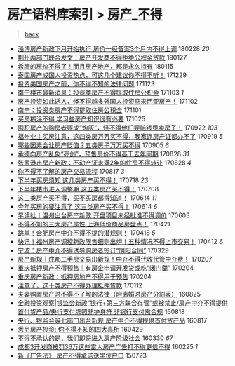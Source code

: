 [房产语料库索引](../../README.md)  > [房产_不得](房产_不得.md)
====
> [back](../README.md)

- [淄博房产新政下月开始执行 房价一经备案3个月内不得上调](http://jkwz.applinzi.com/ittc/7075062589640147975.html#%E6%B7%84%E5%8D%9A%E6%88%BF%E4%BA%A7%E6%96%B0%E6%94%BF%E4%B8%8B%E6%9C%88%E5%BC%80%E5%A7%8B%E6%89%A7%E8%A1%8C+%E6%88%BF%E4%BB%B7%E4%B8%80%E7%BB%8F%E5%A4%87%E6%A1%883%E4%B8%AA%E6%9C%88%E5%86%85%E4%B8%8D%E5%BE%97%E4%B8%8A%E8%B0%83) 180228 *20* 
- [荆州两部门联合发文：房产开发商不得拒绝公积金贷款](http://jkwz.applinzi.com/ittc/7063226487681844235.html#%E8%8D%86%E5%B7%9E%E4%B8%A4%E9%83%A8%E9%97%A8%E8%81%94%E5%90%88%E5%8F%91%E6%96%87%EF%BC%9A%E6%88%BF%E4%BA%A7%E5%BC%80%E5%8F%91%E5%95%86%E4%B8%8D%E5%BE%97%E6%8B%92%E7%BB%9D%E5%85%AC%E7%A7%AF%E9%87%91%E8%B4%B7%E6%AC%BE) 180127  
- [希腊的房价不得了！而且房产地产，都是永久持有](http://jkwz.applinzi.com/ittc/7058793247374050321.html#%E5%B8%8C%E8%85%8A%E7%9A%84%E6%88%BF%E4%BB%B7%E4%B8%8D%E5%BE%97%E4%BA%86%EF%BC%81%E8%80%8C%E4%B8%94%E6%88%BF%E4%BA%A7%E5%9C%B0%E4%BA%A7%EF%BC%8C%E9%83%BD%E6%98%AF%E6%B0%B8%E4%B9%85%E6%8C%81%E6%9C%89) 180115  
- [泰国房产成国人投资热点，可这几个建议你不得不听！](http://jkwz.applinzi.com/ittc/7051722123939152912.html#%E6%B3%B0%E5%9B%BD%E6%88%BF%E4%BA%A7%E6%88%90%E5%9B%BD%E4%BA%BA%E6%8A%95%E8%B5%84%E7%83%AD%E7%82%B9%EF%BC%8C%E5%8F%AF%E8%BF%99%E5%87%A0%E4%B8%AA%E5%BB%BA%E8%AE%AE%E4%BD%A0%E4%B8%8D%E5%BE%97%E4%B8%8D%E5%90%AC%EF%BC%81) 171229  
- [投资美国房产之前，你不得不知的法律问题](http://jkwz.applinzi.com/ittc/7039185253778850832.html#%E6%8A%95%E8%B5%84%E7%BE%8E%E5%9B%BD%E6%88%BF%E4%BA%A7%E4%B9%8B%E5%89%8D%EF%BC%8C%E4%BD%A0%E4%B8%8D%E5%BE%97%E4%B8%8D%E7%9F%A5%E7%9A%84%E6%B3%95%E5%BE%8B%E9%97%AE%E9%A2%98) 171123  
- [南宁楼市最新消息：投资类房产不得提取住房公积金](http://jkwz.applinzi.com/ittc/7031719689955312657.html#%E5%8D%97%E5%AE%81%E6%A5%BC%E5%B8%82%E6%9C%80%E6%96%B0%E6%B6%88%E6%81%AF%EF%BC%9A%E6%8A%95%E8%B5%84%E7%B1%BB%E6%88%BF%E4%BA%A7%E4%B8%8D%E5%BE%97%E6%8F%90%E5%8F%96%E4%BD%8F%E6%88%BF%E5%85%AC%E7%A7%AF%E9%87%91) 171103 *1* 
- [房产投资如此诱人，怪不得越多外国人投资马来西亚房产！](http://jkwz.applinzi.com/ittc/7031303232578651153.html#%E6%88%BF%E4%BA%A7%E6%8A%95%E8%B5%84%E5%A6%82%E6%AD%A4%E8%AF%B1%E4%BA%BA%EF%BC%8C%E6%80%AA%E4%B8%8D%E5%BE%97%E8%B6%8A%E5%A4%9A%E5%A4%96%E5%9B%BD%E4%BA%BA%E6%8A%95%E8%B5%84%E9%A9%AC%E6%9D%A5%E8%A5%BF%E4%BA%9A%E6%88%BF%E4%BA%A7%EF%BC%81) 171102  
- [南宁：投资类房产不得提取住房公积金](http://jkwz.applinzi.com/ittc/7031002275248604176.html#%E5%8D%97%E5%AE%81%EF%BC%9A%E6%8A%95%E8%B5%84%E7%B1%BB%E6%88%BF%E4%BA%A7%E4%B8%8D%E5%BE%97%E6%8F%90%E5%8F%96%E4%BD%8F%E6%88%BF%E5%85%AC%E7%A7%AF%E9%87%91) 171101  
- [买房糊涂不得 学习些房产知识很有必要](http://jkwz.applinzi.com/ittc/7028430558307288081.html#%E4%B9%B0%E6%88%BF%E7%B3%8A%E6%B6%82%E4%B8%8D%E5%BE%97+%E5%AD%A6%E4%B9%A0%E4%BA%9B%E6%88%BF%E4%BA%A7%E7%9F%A5%E8%AF%86%E5%BE%88%E6%9C%89%E5%BF%85%E8%A6%81) 171025  
- [囤积房产的购房者要成“炮灰”，怪不得他们要赔钱甩卖房子！](http://jkwz.applinzi.com/ittc/7016152033235846161.html#%E5%9B%A4%E7%A7%AF%E6%88%BF%E4%BA%A7%E7%9A%84%E8%B4%AD%E6%88%BF%E8%80%85%E8%A6%81%E6%88%90%E2%80%9C%E7%82%AE%E7%81%B0%E2%80%9D%EF%BC%8C%E6%80%AA%E4%B8%8D%E5%BE%97%E4%BB%96%E4%BB%AC%E8%A6%81%E8%B5%94%E9%92%B1%E7%94%A9%E5%8D%96%E6%88%BF%E5%AD%90%EF%BC%81) 170922 *103* 
- [福州业主买房注意，这四类房万万买不得，我家连房产证都办不了](http://jkwz.applinzi.com/ittc/7015068293126423569.html#%E7%A6%8F%E5%B7%9E%E4%B8%9A%E4%B8%BB%E4%B9%B0%E6%88%BF%E6%B3%A8%E6%84%8F%EF%BC%8C%E8%BF%99%E5%9B%9B%E7%B1%BB%E6%88%BF%E4%B8%87%E4%B8%87%E4%B9%B0%E4%B8%8D%E5%BE%97%EF%BC%8C%E6%88%91%E5%AE%B6%E8%BF%9E%E6%88%BF%E4%BA%A7%E8%AF%81%E9%83%BD%E5%8A%9E%E4%B8%8D%E4%BA%86) 170919 *5* 
- [哪些因素会让房产贬值？五类房子万万买不得](http://jkwz.applinzi.com/ittc/7009785674788766737.html#%E5%93%AA%E4%BA%9B%E5%9B%A0%E7%B4%A0%E4%BC%9A%E8%AE%A9%E6%88%BF%E4%BA%A7%E8%B4%AC%E5%80%BC%EF%BC%9F%E4%BA%94%E7%B1%BB%E6%88%BF%E5%AD%90%E4%B8%87%E4%B8%87%E4%B9%B0%E4%B8%8D%E5%BE%97) 170905 *6* 
- [承德向房产乱象“亮剑”，预售房价不得高于去年同期](http://jkwz.applinzi.com/ittc/7006875720046085137.html#%E6%89%BF%E5%BE%B7%E5%90%91%E6%88%BF%E4%BA%A7%E4%B9%B1%E8%B1%A1%E2%80%9C%E4%BA%AE%E5%89%91%E2%80%9D%EF%BC%8C%E9%A2%84%E5%94%AE%E6%88%BF%E4%BB%B7%E4%B8%8D%E5%BE%97%E9%AB%98%E4%BA%8E%E5%8E%BB%E5%B9%B4%E5%90%8C%E6%9C%9F) 170828 *31* 
- [张家港市房产新政：不动产证未满2年的住房不得转让](http://jkwz.applinzi.com/ittc/7006872281614386193.html#%E5%BC%A0%E5%AE%B6%E6%B8%AF%E5%B8%82%E6%88%BF%E4%BA%A7%E6%96%B0%E6%94%BF%EF%BC%9A%E4%B8%8D%E5%8A%A8%E4%BA%A7%E8%AF%81%E6%9C%AA%E6%BB%A12%E5%B9%B4%E7%9A%84%E4%BD%8F%E6%88%BF%E4%B8%8D%E5%BE%97%E8%BD%AC%E8%AE%A9) 170828 *4* 
- [你不得不了解的房产交易流程](http://jkwz.applinzi.com/ittc/7002808994580923409.html#%E4%BD%A0%E4%B8%8D%E5%BE%97%E4%B8%8D%E4%BA%86%E8%A7%A3%E7%9A%84%E6%88%BF%E4%BA%A7%E4%BA%A4%E6%98%93%E6%B5%81%E7%A8%8B) 170817 *3* 
- [下半年买房须知 这几类房产买不得！](http://jkwz.applinzi.com/ittc/6991750124769117200.html#%E4%B8%8B%E5%8D%8A%E5%B9%B4%E4%B9%B0%E6%88%BF%E9%A1%BB%E7%9F%A5+%E8%BF%99%E5%87%A0%E7%B1%BB%E6%88%BF%E4%BA%A7%E4%B9%B0%E4%B8%8D%E5%BE%97%EF%BC%81) 170718 *23* 
- [下半年楼市进入调整期 这五类房产买不得！](http://jkwz.applinzi.com/ittc/6987872561063789573.html#%E4%B8%8B%E5%8D%8A%E5%B9%B4%E6%A5%BC%E5%B8%82%E8%BF%9B%E5%85%A5%E8%B0%83%E6%95%B4%E6%9C%9F+%E8%BF%99%E4%BA%94%E7%B1%BB%E6%88%BF%E4%BA%A7%E4%B9%B0%E4%B8%8D%E5%BE%97%EF%BC%81) 170708  
- [这三类房产买不得，买不买房都得知道！](http://jkwz.applinzi.com/ittc/6979138913686782981.html#%E8%BF%99%E4%B8%89%E7%B1%BB%E6%88%BF%E4%BA%A7%E4%B9%B0%E4%B8%8D%E5%BE%97%EF%BC%8C%E4%B9%B0%E4%B8%8D%E4%B9%B0%E6%88%BF%E9%83%BD%E5%BE%97%E7%9F%A5%E9%81%93%EF%BC%81) 170614 *11* 
- [今年买房的要注意了 这三类房产买不得！](http://jkwz.applinzi.com/ittc/6979138913602896900.html#%E4%BB%8A%E5%B9%B4%E4%B9%B0%E6%88%BF%E7%9A%84%E8%A6%81%E6%B3%A8%E6%84%8F%E4%BA%86+%E8%BF%99%E4%B8%89%E7%B1%BB%E6%88%BF%E4%BA%A7%E4%B9%B0%E4%B8%8D%E5%BE%97%EF%BC%81) 170614 *6* 
- [早读社丨温州出台房产新政 开盘项目未经批准不得调价](http://jkwz.applinzi.com/ittc/6974829616546972677.html#%E6%97%A9%E8%AF%BB%E7%A4%BE%E4%B8%A8%E6%B8%A9%E5%B7%9E%E5%87%BA%E5%8F%B0%E6%88%BF%E4%BA%A7%E6%96%B0%E6%94%BF+%E5%BC%80%E7%9B%98%E9%A1%B9%E7%9B%AE%E6%9C%AA%E7%BB%8F%E6%89%B9%E5%87%86%E4%B8%8D%E5%BE%97%E8%B0%83%E4%BB%B7) 170603  
- [不得不知的三大房产属性 上海低价商品房盘点！](http://jkwz.applinzi.com/ittc/6959026564829283332.html#%E4%B8%8D%E5%BE%97%E4%B8%8D%E7%9F%A5%E7%9A%84%E4%B8%89%E5%A4%A7%E6%88%BF%E4%BA%A7%E5%B1%9E%E6%80%A7+%E4%B8%8A%E6%B5%B7%E4%BD%8E%E4%BB%B7%E5%95%86%E5%93%81%E6%88%BF%E7%9B%98%E7%82%B9%EF%BC%81) 170421  
- [跳单！合肥房产中介不得不提的潜规则！](http://jkwz.applinzi.com/ittc/6957819387452064772.html#%E8%B7%B3%E5%8D%95%EF%BC%81%E5%90%88%E8%82%A5%E6%88%BF%E4%BA%A7%E4%B8%AD%E4%BB%8B%E4%B8%8D%E5%BE%97%E4%B8%8D%E6%8F%90%E7%9A%84%E6%BD%9C%E8%A7%84%E5%88%99%EF%BC%81) 170418 *5* 
- [快讯！福州房产调控新政限售细则出炉！五种情况不得上市交易！](http://jkwz.applinzi.com/ittc/6955571524420502533.html#%E5%BF%AB%E8%AE%AF%EF%BC%81%E7%A6%8F%E5%B7%9E%E6%88%BF%E4%BA%A7%E8%B0%83%E6%8E%A7%E6%96%B0%E6%94%BF%E9%99%90%E5%94%AE%E7%BB%86%E5%88%99%E5%87%BA%E7%82%89%EF%BC%81%E4%BA%94%E7%A7%8D%E6%83%85%E5%86%B5%E4%B8%8D%E5%BE%97%E4%B8%8A%E5%B8%82%E4%BA%A4%E6%98%93%EF%BC%81) 170412 *6* 
- [宁波：房产中介不得诱导购房者签订“阴阳合同”](http://jkwz.applinzi.com/ittc/6950479068028994564.html#%E5%AE%81%E6%B3%A2%EF%BC%9A%E6%88%BF%E4%BA%A7%E4%B8%AD%E4%BB%8B%E4%B8%8D%E5%BE%97%E8%AF%B1%E5%AF%BC%E8%B4%AD%E6%88%BF%E8%80%85%E7%AD%BE%E8%AE%A2%E2%80%9C%E9%98%B4%E9%98%B3%E5%90%88%E5%90%8C%E2%80%9D) 170329  
- [房产新规｜成都二手房交易出新规！中介不得代收代管中介费！](http://jkwz.applinzi.com/ittc/6931825508093527044.html#%E6%88%BF%E4%BA%A7%E6%96%B0%E8%A7%84%EF%BD%9C%E6%88%90%E9%83%BD%E4%BA%8C%E6%89%8B%E6%88%BF%E4%BA%A4%E6%98%93%E5%87%BA%E6%96%B0%E8%A7%84%EF%BC%81%E4%B8%AD%E4%BB%8B%E4%B8%8D%E5%BE%97%E4%BB%A3%E6%94%B6%E4%BB%A3%E7%AE%A1%E4%B8%AD%E4%BB%8B%E8%B4%B9%EF%BC%81) 170207  
- [重庆抵押房产不得预售｜有房企申请开发贷或吃“闭门羹”](http://jkwz.applinzi.com/ittc/6930914782197842948.html#%E9%87%8D%E5%BA%86%E6%8A%B5%E6%8A%BC%E6%88%BF%E4%BA%A7%E4%B8%8D%E5%BE%97%E9%A2%84%E5%94%AE%EF%BD%9C%E6%9C%89%E6%88%BF%E4%BC%81%E7%94%B3%E8%AF%B7%E5%BC%80%E5%8F%91%E8%B4%B7%E6%88%96%E5%90%83%E2%80%9C%E9%97%AD%E9%97%A8%E7%BE%B9%E2%80%9D) 170204  
- [重庆房产新政：抵押房地产不得用于预售](http://jkwz.applinzi.com/ittc/6930830783207179269.html#%E9%87%8D%E5%BA%86%E6%88%BF%E4%BA%A7%E6%96%B0%E6%94%BF%EF%BC%9A%E6%8A%B5%E6%8A%BC%E6%88%BF%E5%9C%B0%E4%BA%A7%E4%B8%8D%E5%BE%97%E7%94%A8%E4%BA%8E%E9%A2%84%E5%94%AE) 170204  
- [注意了，这十类房产不得办理抵押贷款](http://jkwz.applinzi.com/ittc/6921882714432340996.html#%E6%B3%A8%E6%84%8F%E4%BA%86%EF%BC%8C%E8%BF%99%E5%8D%81%E7%B1%BB%E6%88%BF%E4%BA%A7%E4%B8%8D%E5%BE%97%E5%8A%9E%E7%90%86%E6%8A%B5%E6%8A%BC%E8%B4%B7%E6%AC%BE) 170112  
- [夫妻购置房产时不得不了解的法律（附离婚时房产分割表）](http://jkwz.applinzi.com/ittc/6869709376931234821.html#%E5%A4%AB%E5%A6%BB%E8%B4%AD%E7%BD%AE%E6%88%BF%E4%BA%A7%E6%97%B6%E4%B8%8D%E5%BE%97%E4%B8%8D%E4%BA%86%E8%A7%A3%E7%9A%84%E6%B3%95%E5%BE%8B%EF%BC%88%E9%99%84%E7%A6%BB%E5%A9%9A%E6%97%B6%E6%88%BF%E4%BA%A7%E5%88%86%E5%89%B2%E8%A1%A8%EF%BC%89) 160825  
- [金融投资观察|银监会新政“银行+第三方联合存管”或被禁止/房产中介不得提供首付贷产品/央行支付牌照非护身符 非银行支付需合规](http://jkwz.applinzi.com/ittc/6867634366573970436.html#%E9%87%91%E8%9E%8D%E6%8A%95%E8%B5%84%E8%A7%82%E5%AF%9F%7C%E9%93%B6%E7%9B%91%E4%BC%9A%E6%96%B0%E6%94%BF%E2%80%9C%E9%93%B6%E8%A1%8C%2B%E7%AC%AC%E4%B8%89%E6%96%B9%E8%81%94%E5%90%88%E5%AD%98%E7%AE%A1%E2%80%9D%E6%88%96%E8%A2%AB%E7%A6%81%E6%AD%A2%2F%E6%88%BF%E4%BA%A7%E4%B8%AD%E4%BB%8B%E4%B8%8D%E5%BE%97%E6%8F%90%E4%BE%9B%E9%A6%96%E4%BB%98%E8%B4%B7%E4%BA%A7%E5%93%81%2F%E5%A4%AE%E8%A1%8C%E6%94%AF%E4%BB%98%E7%89%8C%E7%85%A7%E9%9D%9E%E6%8A%A4%E8%BA%AB%E7%AC%A6+%E9%9D%9E%E9%93%B6%E8%A1%8C%E6%94%AF%E4%BB%98%E9%9C%80%E5%90%88%E8%A7%84) 160818  
- [央行、银监会等七部门出台新规 房产中介不得提供首付贷产品](http://jkwz.applinzi.com/ittc/6867328038664143877.html#%E5%A4%AE%E8%A1%8C%E3%80%81%E9%93%B6%E7%9B%91%E4%BC%9A%E7%AD%89%E4%B8%83%E9%83%A8%E9%97%A8%E5%87%BA%E5%8F%B0%E6%96%B0%E8%A7%84+%E6%88%BF%E4%BA%A7%E4%B8%AD%E4%BB%8B%E4%B8%8D%E5%BE%97%E6%8F%90%E4%BE%9B%E9%A6%96%E4%BB%98%E8%B4%B7%E4%BA%A7%E5%93%81) 160817  
- [悉尼房产投资: 你不得不知的四大真相](http://jkwz.applinzi.com/ittc/6826508428826379268.html#%E6%82%89%E5%B0%BC%E6%88%BF%E4%BA%A7%E6%8A%95%E8%B5%84%3A+%E4%BD%A0%E4%B8%8D%E5%BE%97%E4%B8%8D%E7%9F%A5%E7%9A%84%E5%9B%9B%E5%A4%A7%E7%9C%9F%E7%9B%B8) 160429  
- [不得不承认的是，我们即将进入房产阶级社会](http://jkwz.applinzi.com/ittc/6815314724509975557.html#%E4%B8%8D%E5%BE%97%E4%B8%8D%E6%89%BF%E8%AE%A4%E7%9A%84%E6%98%AF%EF%BC%8C%E6%88%91%E4%BB%AC%E5%8D%B3%E5%B0%86%E8%BF%9B%E5%85%A5%E6%88%BF%E4%BA%A7%E9%98%B6%E7%BA%A7%E7%A4%BE%E4%BC%9A) 160330 *67* 
- [成都3开发商被罚36万这些雷人房产广告打不得更信不得](http://jkwz.applinzi.com/ittc/6802889396772668420.html#%E6%88%90%E9%83%BD3%E5%BC%80%E5%8F%91%E5%95%86%E8%A2%AB%E7%BD%9A36%E4%B8%87%E8%BF%99%E4%BA%9B%E9%9B%B7%E4%BA%BA%E6%88%BF%E4%BA%A7%E5%B9%BF%E5%91%8A%E6%89%93%E4%B8%8D%E5%BE%97%E6%9B%B4%E4%BF%A1%E4%B8%8D%E5%BE%97) 160225 *1* 
- [新《广告法》 房产不得承诺送学位户口](http://jkwz.applinzi.com/ittc/547650615223576042.html#%E6%96%B0%E3%80%8A%E5%B9%BF%E5%91%8A%E6%B3%95%E3%80%8B+%E6%88%BF%E4%BA%A7%E4%B8%8D%E5%BE%97%E6%89%BF%E8%AF%BA%E9%80%81%E5%AD%A6%E4%BD%8D%E6%88%B7%E5%8F%A3) 150723  
